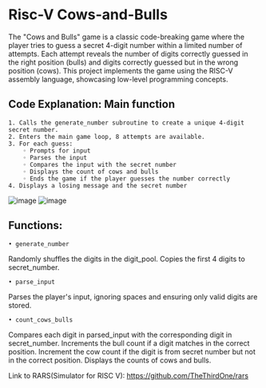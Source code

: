 # Risc-V Cows-and-Bulls

  The "Cows and Bulls" game is a classic code-breaking game where the player tries to guess a secret 4-digit number within a limited number of attempts. Each attempt reveals the number of digits correctly guessed in the right position (bulls) and digits correctly guessed but in the wrong position (cows). This project implements the game using the RISC-V assembly language, showcasing low-level programming concepts.

## Code Explanation: Main function
    1. Calls the generate_number subroutine to create a unique 4-digit secret number.
    2. Enters the main game loop, 8 attempts are available.
    3. For each guess:
        ◦ Prompts for input
        ◦ Parses the input
        ◦ Compares the input with the secret number
        ◦ Displays the count of cows and bulls
        ◦ Ends the game if the player guesses the number correctly
    4. Displays a losing message and the secret number
    
![image](https://github.com/user-attachments/assets/7dabd1f7-13a5-460c-a2ea-6089d4f0d8fd)
![image](https://github.com/user-attachments/assets/53c404b7-dcec-406b-9f0d-672b0fc67906)

## Functions:

    • generate_number
Randomly shuffles the digits in the digit_pool.
Copies the first 4 digits to secret_number.

    • parse_input
Parses the player's input, ignoring spaces and ensuring only valid digits are stored.

    • count_cows_bulls
Compares each digit in parsed_input with the corresponding digit in secret_number.
Increments the bull count if a digit matches in the correct position.
Increment the cow count if the digit is from secret number but not in the correct position.
Displays the counts of cows and bulls.


Link to RARS(Simulator for RISC V): https://github.com/TheThirdOne/rars
